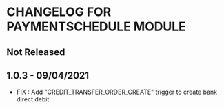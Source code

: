 # CHANGELOG FOR PAYMENTSCHEDULE MODULE

## Not Released


## 1.0.3 - 09/04/2021

- FIX : Add "CREDIT_TRANSFER_ORDER_CREATE" trigger to create bank direct debit
